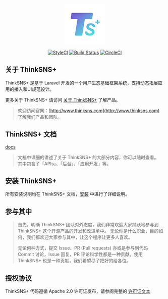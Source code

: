 <p align="center"><img src="public/plus.png"></p>
<p align="center">
<a href="https://styleci.io/repos/76627423"><img src="https://styleci.io/repos/76627423/shield?branch=master" alt="StyleCI"></a>
<a href="https://travis-ci.org/slimkit/thinksns-plus"><img src="https://travis-ci.org/slimkit/thinksns-plus.svg?branch=master" alt="Build Status"></a>
<a href="https://circleci.com/gh/slimkit/thinksns-plus"><img src="https://circleci.com/gh/slimkit/thinksns-plus.svg?style=svg" alt="CircleCI"></a>
</p>

## 关于 ThinkSNS+

ThinkSNS+ 是基于 Laravel 开发的一个用户生态基础框架系统，支持动态拓展应用的接入和UI规范设计。

更多关于 ThinkSNS+ 请访问 [关于 ThinkSNS+](docs/get-started/about.md) 了解产品。

> 欢迎访问官网：[http://www.thinksns.com](http://www.thinksns.com) 了解我们产品和团队。

## ThinkSNS+ 文档

[docs](docs)

> 文档中详细的讲述了关于 ThinkSNS+ 的大部分内容，你可以随时查看。
> 其中包含了「APIs」、「后台」、「应用开发」等。

## 安装 ThinkSNS+

所有安装说明均在 ThinkSNS+ 文档，[安装](docs/get-started/installed.md) 中进行了详细说明。

## 参与其中

> 首先，明确 ThinkSNS+ 团队对外态度，我们非常欢迎大家踊跃地参与到 ThinkSNS+ 这个开源产品的开发和改进单中。
> 无论你是什么职业，目的如何，我们都欢迎大家参与其中，让这个程序让更多人喜欢。
>
> 无论何种方式，提交 Issue、PR (Pull requests) 亦或是参与到代码 Commit 讨论，Issue 回复，PR 评论科学性都是一种贡献。使用 ThinkSNS+ 也是一种贡献，我们希望尽了把好的给各位。

## 授权协议

ThinkSNS+ 代码遵循 Apache 2.0 许可证发布，请参阅完整的 [许可证文本](LICENSE)
